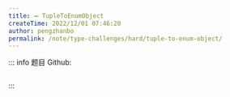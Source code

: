 ```yaml
---
title: ➖ TupleToEnumObject
createTime: 2022/12/01 07:46:20
author: pengzhanbo
permalink: /note/type-challenges/hard/tuple-to-enum-object/
---
```


::: info 题目
Github: []()

```ts
```
:::

